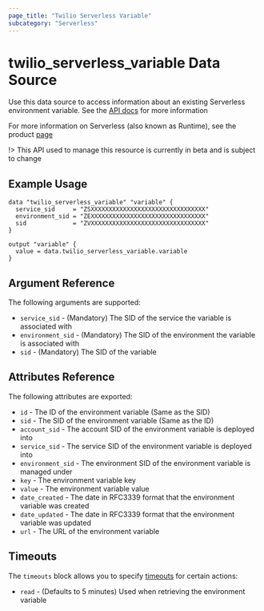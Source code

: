 ```yaml
---
page_title: "Twilio Serverless Variable"
subcategory: "Serverless"
---
```


# twilio_serverless_variable Data Source

Use this data source to access information about an existing Serverless environment variable. See the [API docs](https://www.twilio.com/docs/runtime/functions-assets-api/api/variable) for more information

For more information on Serverless (also known as Runtime), see the product [page](https://www.twilio.com/runtime)

!> This API used to manage this resource is currently in beta and is subject to change

## Example Usage

```hcl
data "twilio_serverless_variable" "variable" {
  service_sid     = "ZSXXXXXXXXXXXXXXXXXXXXXXXXXXXXXXXX"
  environment_sid = "ZEXXXXXXXXXXXXXXXXXXXXXXXXXXXXXXXX"
  sid             = "ZVXXXXXXXXXXXXXXXXXXXXXXXXXXXXXXXX"
}

output "variable" {
  value = data.twilio_serverless_variable.variable
}
```

## Argument Reference

The following arguments are supported:

- `service_sid` - (Mandatory) The SID of the service the variable is associated with
- `environment_sid` - (Mandatory) The SID of the environment the variable is associated with
- `sid` - (Mandatory) The SID of the variable

## Attributes Reference

The following attributes are exported:

- `id` - The ID of the environment variable (Same as the SID)
- `sid` - The SID of the environment variable (Same as the ID)
- `account_sid` - The account SID of the environment variable is deployed into
- `service_sid` - The service SID of the environment variable is deployed into
- `environment_sid` - The environment SID of the environment variable is managed under
- `key` - The environment variable key
- `value` - The environment variable value
- `date_created` - The date in RFC3339 format that the environment variable was created
- `date_updated` - The date in RFC3339 format that the environment variable was updated
- `url` - The URL of the environment variable

## Timeouts

The `timeouts` block allows you to specify [timeouts](https://www.terraform.io/docs/configuration/resources.html#timeouts) for certain actions:

- `read` - (Defaults to 5 minutes) Used when retrieving the environment variable
